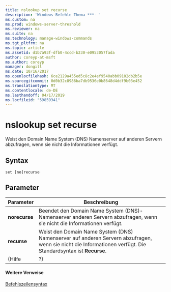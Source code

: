 ```yaml
---
title: nslookup set recurse
description: 'Windows-Befehle Thema ***- '
ms.custom: na
ms.prod: windows-server-threshold
ms.reviewer: na
ms.suite: na
ms.technology: manage-windows-commands
ms.tgt_pltfrm: na
ms.topic: article
ms.assetid: d1b7a93f-dfb0-4ccd-b230-e0953057fada
author: coreyp-at-msft
ms.author: coreyp
manager: dongill
ms.date: 10/16/2017
ms.openlocfilehash: 6ce2129a455ed5c8c2e4ef9540abb09102db2b5e
ms.sourcegitcommit: 0d0b32c8986ba7db9536e0b8648d4ddf9b03e452
ms.translationtype: MT
ms.contentlocale: de-DE
ms.lasthandoff: 04/17/2019
ms.locfileid: "59859341"
---
```

# <a name="nslookup-set-recurse"></a>nslookup set recurse



Weist den Domain Name System (DNS) Namenserver auf anderen Servern abzufragen, wenn sie nicht die Informationen verfügt.

## <a name="syntax"></a>Syntax

```
set [no]recurse
```

## <a name="parameters"></a>Parameter

|Parameter|Beschreibung|
|---------|-----------|
|**norecurse**|Beendet den Domain Name System (DNS)-Namenserver anderen Servern abzufragen, wenn sie nicht die Informationen verfügt.|
|**recurse**|Weist den Domain Name System (DNS) Namenserver auf anderen Servern abzufragen, wenn sie nicht die Informationen verfügt. Die Standardsyntax ist **Recurse**.|
|{Hilfe | ?}|Zeigt eine kurze Zusammenfassung der **Nslookup** Unterbefehle.|

#### <a name="additional-references"></a>Weitere Verweise

[Befehlszeilensyntax](command-line-syntax-key.md)